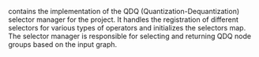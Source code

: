contains the implementation of the QDQ (Quantization-Dequantization) selector manager for the project. It handles the registration of different selectors for various types of operators and initializes the selectors map. The selector manager is responsible for selecting and returning QDQ node groups based on the input graph.